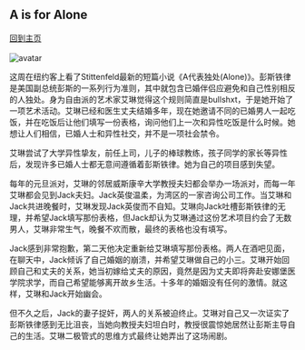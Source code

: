 ## A is for Alone
[回到主页](https://boheme130.github.io/Fiction.git.io/)
<br>
<br>
![avatar](https://media.newyorker.com/photos/5b9972cb182d9d4d547efc82/4:3/w_480%2Cc_limit/180924_r32856.jpg)


这周在纽约客上看了Stittenfeld最新的短篇小说《A代表独处(Alone)》。彭斯铁律是美国副总统彭斯的一系列行为准则，其中就包含已婚伴侣应避免和自己性别相反的人独处。身为自由派的艺术家艾琳觉得这个规则简直是bullshxt，于是她开始了一项艺术活动。艾琳已经和医生丈夫结婚多年，现在她邀请不同的已婚男人一起吃饭，并在吃饭后让他们填写一份表格，询问他们上一次和异性吃饭是什么时候。她想让人们相信，已婚人士和异性社交，并不是一项社会禁令。

艾琳尝试了大学异性挚友，前任上司，儿子的棒球教练，孩子同学的家长等异性后，发现许多已婚人士都无意间遵循着彭斯铁律。她为自己的项目感到失望。

每年的元旦派对，艾琳的邻居威斯康辛大学教授夫妇都会举办一场派对，而每一年艾琳都会见到Jack夫妇。Jack英俊温柔，为湾区的一家咨询公司工作。当艾琳和Jack共进晚餐时，艾琳发现Jack英俊而不自知。艾琳向Jack吐槽彭斯铁律的无理，并希望Jack填写那份表格，但Jack却认为艾琳通过这份艺术项目约会了无数男人，艾琳非常生气，晚餐不欢而散，最终的表格也没有填写。

Jack感到非常抱歉，第二天他决定重新给艾琳填写那份表格。两人在酒吧见面，在聊天中，Jack倾诉了自己婚姻的崩溃，并希望艾琳做自己的小三。艾琳开始回顾自己和丈夫的关系，她当初嫁给丈夫的原因，竟然是因为丈夫即将奔赴安娜堡医学院求学，而自己希望能够离开故乡生活。十多年的婚姻没有任何的激情。就这样，艾琳和Jack开始幽会。

但不久之后，Jack的妻子捉奸，两人的关系被迫终止。艾琳对自己又一次证实了彭斯铁律感到无比沮丧，当她向教授夫妇坦白时，教授很震惊她居然让彭斯主导自己的生活。艾琳二极管式的思维方式最终让她弄出了这场闹剧。
